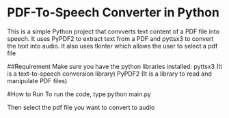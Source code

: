 # PDF-To-Speech Converter in Python
This is a simple Python project that convverts text content of a PDF file into speech.
It uses PyPDF2 to extract text from a PDF and pyttsx3 to convert the text into audio.
It also uses tkinter which allows the user to select a pdf file

##Requirement
Make sure you have the python libraries installed:
pyttsx3  (It is a text-to-speech conversion library)
PyPDF2   (It is a library to read and manipulate PDF files)

#How to Run
To run the code, type
python main.py 

Then select the pdf file you want to convert to audio
